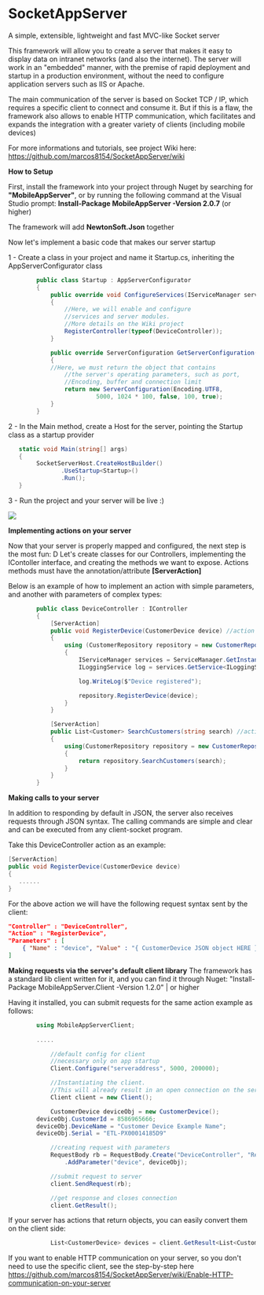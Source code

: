 # SocketAppServer
A simple, extensible, lightweight and fast MVC-like Socket server

This framework will allow you to create a server that makes it easy to display data on intranet networks (and also the internet). The server will work in an "embedded" manner, with the premise of rapid deployment and startup in a production environment, without the need to configure application servers such as IIS or Apache.

The main communication of the server is based on Socket TCP / IP, which requires a specific client to connect and consume it. But if this is a flaw, the framework also allows to enable HTTP communication, which facilitates and expands the integration with a greater variety of clients (including mobile devices)

For more informations and tutorials, see project Wiki here: https://github.com/marcos8154/SocketAppServer/wiki

**How to Setup**

First, install the framework into your project through Nuget by searching for **"MobileAppServer"**, or by running the following command at the Visual Studio prompt: **Install-Package MobileAppServer -Version 2.0.7** (or higher)

The framework will add **NewtonSoft.Json** together

Now let's implement a basic code that makes our server startup

1 - Create a class in your project and name it Startup.cs, inheriting the AppServerConfigurator class
```C#
        public class Startup : AppServerConfigurator
        {
            public override void ConfigureServices(IServiceManager serviceManager)
            {
                //Here, we will enable and configure 
                //services and server modules.
                //More details on the Wiki project
                RegisterController(typeof(DeviceController));
            }

            public override ServerConfiguration GetServerConfiguration()
            {
	        //Here, we must return the object that contains
                //the server's operating parameters, such as port, 
                //Encoding, buffer and connection limit
                return new ServerConfiguration(Encoding.UTF8,
                         5000, 1024 * 100, false, 100, true);
            }
        }
```

2 - In the Main method, create a Host for the server, pointing the Startup class as a startup provider

```C#
   static void Main(string[] args)
   {
        SocketServerHost.CreateHostBuilder()
               .UseStartup<Startup>()
               .Run();
   }
```

3 - Run the project and your server will be live :)

![](https://raw.githubusercontent.com/marcos8154/SocketAppServer/master/CLI.png)

**Implementing actions on your server**

Now that your server is properly mapped and configured, the next step is the most fun: D
Let's create classes for our Controllers, implementing the IContoller interface, and creating the methods we want to expose.
Actions methods must have the annotation/attribute **[ServerAction]**

Below is an example of how to implement an action with simple parameters, and another with parameters of complex types:

```C#
        public class DeviceController : IController
        {
            [ServerAction]
            public void RegisterDevice(CustomerDevice device) //action with Complex type as paramneter
            {
                using (CustomerRepository repository = new CustomerRepository())
                {
                    IServiceManager services = ServiceManager.GetInstance();
                    ILoggingService log = services.GetService<ILoggingService>();

                    log.WriteLog($"Device registered");

                    repository.RegisterDevice(device);
                }
            }

            [ServerAction]
            public List<Customer> SearchCustomers(string search) //action with simple type as parameter
            {
                using(CustomerRepository repository = new CustomerRepository())
                {
                    return repository.SearchCustomers(search);
                }
            }
        }
```

**Making calls to your server**


In addition to responding by default in JSON, the server also receives requests through JSON syntax.
The calling commands are simple and clear and can be executed from any client-socket program.

Take this DeviceController action as an example:

```C#
[ServerAction]
public void RegisterDevice(CustomerDevice device)
{
   ......
}
```
For the above action we will have the following request syntax sent by the client:

```JSON
"Controller" : "DeviceController",
"Action" : "RegisterDevice",
"Parameters" : [
	{ "Name" : "device", "Value" : "{ CustomerDevice JSON object HERE }" }
]
```

**Making requests via the server's default client library**
The framework has a standard lib client written for it, and you can find it through Nuget:
"Install-Package MobileAppServer.Client -Version 1.2.0" | or higher

Having it installed, you can submit requests for the same action example as follows:

```C#
	    using MobileAppServerClient;
	    
	    .....

            //default config for client
            //necessary only on app startup
            Client.Configure("serveraddress", 5000, 200000);

            //Instantiating the client. 
            //This will already result in an open connection on the server.
            Client client = new Client();

            CustomerDevice deviceObj = new CustomerDevice();
	    deviceObj.CustomerId = 8586965666;
	    deviceObj.DeviceName = "Customer Device Example Name";
	    deviceObj.Serial = "ETL-PX00014185D9"

            //creating request with parameters
            RequestBody rb = RequestBody.Create("DeviceController", "RegisterDevice")
                .AddParameter("device", deviceObj);

            //submit request to server
            client.SendRequest(rb);

            //get response and closes connection
            client.GetResult();
```

If your server has actions that return objects, you can easily convert them on the client side:

```C#
            List<CustomerDevice> devices = client.GetResult<List<CustomerDevice>>();
```

If you want to enable HTTP communication on your server, so you don't need to use the specific client, see the step-by-step here https://github.com/marcos8154/SocketAppServer/wiki/Enable-HTTP-communication-on-your-server
